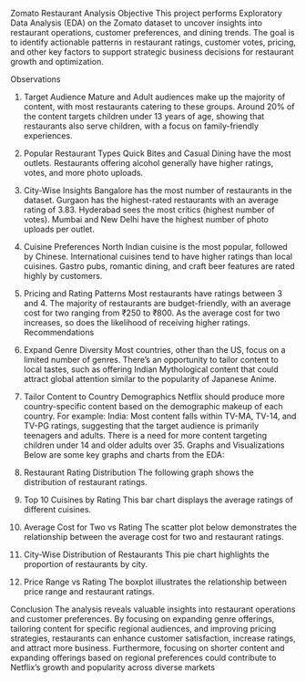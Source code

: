 Zomato Restaurant Analysis
Objective
This project performs Exploratory Data Analysis (EDA) on the Zomato dataset to uncover insights into restaurant operations, customer preferences, and dining trends. The goal is to identify actionable patterns in restaurant ratings, customer votes, pricing, and other key factors to support strategic business decisions for restaurant growth and optimization.

Observations
1. Target Audience
Mature and Adult audiences make up the majority of content, with most restaurants catering to these groups.
Around 20% of the content targets children under 13 years of age, showing that restaurants also serve children, with a focus on family-friendly experiences.
2. Popular Restaurant Types
Quick Bites and Casual Dining have the most outlets.
Restaurants offering alcohol generally have higher ratings, votes, and more photo uploads.
3. City-Wise Insights
Bangalore has the most number of restaurants in the dataset.
Gurgaon has the highest-rated restaurants with an average rating of 3.83.
Hyderabad sees the most critics (highest number of votes).
Mumbai and New Delhi have the highest number of photo uploads per outlet.
4. Cuisine Preferences
North Indian cuisine is the most popular, followed by Chinese.
International cuisines tend to have higher ratings than local cuisines.
Gastro pubs, romantic dining, and craft beer features are rated highly by customers.
5. Pricing and Rating Patterns
Most restaurants have ratings between 3 and 4.
The majority of restaurants are budget-friendly, with an average cost for two ranging from ₹250 to ₹800.
As the average cost for two increases, so does the likelihood of receiving higher ratings.
Recommendations
1. Expand Genre Diversity
Most countries, other than the US, focus on a limited number of genres. There’s an opportunity to tailor content to local tastes, such as offering Indian Mythological content that could attract global attention similar to the popularity of Japanese Anime.
2. Tailor Content to Country Demographics
Netflix should produce more country-specific content based on the demographic makeup of each country. For example:
India: Most content falls within TV-MA, TV-14, and TV-PG ratings, suggesting that the target audience is primarily teenagers and adults. There is a need for more content targeting children under 14 and older adults over 35.
Graphs and Visualizations
Below are some key graphs and charts from the EDA:

1. Restaurant Rating Distribution
The following graph shows the distribution of restaurant ratings.


2. Top 10 Cuisines by Rating
This bar chart displays the average ratings of different cuisines.


3. Average Cost for Two vs Rating
The scatter plot below demonstrates the relationship between the average cost for two and restaurant ratings.


4. City-Wise Distribution of Restaurants
This pie chart highlights the proportion of restaurants by city.


5. Price Range vs Rating
The boxplot illustrates the relationship between price range and restaurant ratings.


Conclusion
The analysis reveals valuable insights into restaurant operations and customer preferences. By focusing on expanding genre offerings, tailoring content for specific regional audiences, and improving pricing strategies, restaurants can enhance customer satisfaction, increase ratings, and attract more business. Furthermore, focusing on shorter content and expanding offerings based on regional preferences could contribute to Netflix’s growth and popularity across diverse markets
